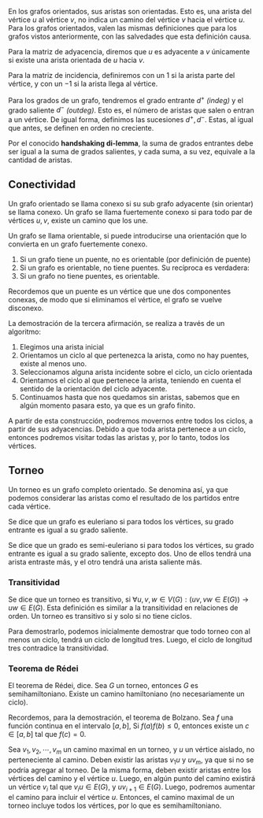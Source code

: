 En los grafos orientados, sus aristas son orientadas. Esto es, una arista del vértice $u$ al vértice $v$, no indica un camino del vértice $v$ hacia el vértice $u$. Para los grafos orientados, valen las mismas definiciones que para los grafos vistos anteriormente, con las salvedades que esta definición causa.

Para la matriz de adyacencia, diremos que $u$ es adyacente a $v$ únicamente si existe una arista orientada de $u$ hacia $v$.

Para la matriz de incidencia, definiremos con un $1$ si la arista parte del vértice, y con un $-1$ si la arista llega al vértice.

Para los grados de un grafo, tendremos el grado entrante $d^+$ *(indeg)* y el grado saliente $d^-$ *(outdeg)*. Esto es, el número de aristas que salen o entran a un vértice. De igual forma, definimos las sucesiones $d^+, d^-$. Estas, al igual que antes, se definen en orden no creciente.

Por el conocido **handshaking di-lemma**, la suma de grados entrantes debe ser igual a la suma de grados salientes, y cada suma, a su vez, equivale a la cantidad de aristas.

## Conectividad

Un grafo orientado se llama conexo si su sub grafo adyacente (sin orientar) se llama conexo. Un grafo se llama fuertemente conexo si para todo par de vértices $u,v$, existe un camino que los une.

Un grafo se llama orientable, si puede introducirse una orientación que lo convierta en un grafo fuertemente conexo.

1. Si un grafo tiene un puente, no es orientable (por definición de puente)
2. Si un grafo es orientable, no tiene puentes. Su recíproca es verdadera:
3. Si un grafo no tiene puentes, es orientable.

Recordemos que un puente es un vértice que une dos componentes conexas, de modo que si eliminamos el vértice, el grafo se vuelve disconexo.

La demostración de la tercera afirmación, se realiza a través de un algoritmo:

1. Elegimos una arista inicial
2. Orientamos un ciclo al que pertenezca la arista, como no hay puentes, existe al menos uno.
3. Seleccionamos alguna arista incidente sobre el ciclo, un ciclo orientada
4. Orientamos el ciclo al que pertenece la arista, teniendo en cuenta el sentido de la orientación del ciclo adyacente.
5. Continuamos hasta que nos quedamos sin aristas, sabemos que en algún momento pasara esto, ya que es un grafo finito.

A partir de esta construcción, podremos movernos entre todos los ciclos, a partir de sus adyacencias. Debido a que toda arista pertenece a un ciclo, entonces podremos visitar todas las aristas y, por lo tanto, todos los vértices.

## Torneo

Un torneo es un grafo completo orientado. Se denomina así, ya que podemos considerar las aristas como el resultado de los partidos entre cada vértice.

Se dice que un grafo es euleriano si para todos los vértices, su grado entrante es igual a su grado saliente.

Se dice que un grado es semi-euleriano si para todos los vértices, su grado entrante es igual a su grado saliente, excepto dos. Uno de ellos tendrá una arista entraste más, y el otro tendrá una arista saliente más.

### Transitividad

Se dice que un torneo es transitivo, si $\forall u,v,w \in V(G): (uv, vw \in E(G)) \to uw \in E(G)$. Esta definición es similar a la transitividad en relaciones de orden. Un torneo es transitivo si y solo si no tiene ciclos.

Para demostrarlo, podemos inicialmente demostrar que todo torneo con al menos un ciclo, tendrá un ciclo de longitud tres. Luego, el ciclo de longitud tres contradice la transitividad.

### Teorema de Rédei

El teorema de Rédei, dice. Sea $G$ un torneo, entonces $G$ es semihamiltoniano. Existe un camino hamiltoniano (no necesariamente un ciclo).

Recordemos, para la demostración, el teorema de Bolzano. Sea $f$ una función continua en el intervalo $[a, b]$, Si $f(a)f(b) \leq 0$, entonces existe un $c \in [a,b]$ tal que $f(c) = 0$.

Sea $v_1, v_2, \cdots, v_m$ un camino maximal en un torneo, y $u$ un vértice aislado, no perteneciente al camino. Deben existir las aristas $v_1u$ y $uv_m$, ya que si no se podría agregar al torneo. De la misma forma, deben existir aristas entre los vértices del camino y el vértice $u$. Luego, en algún punto del camino existirá un vértice $v_i$ tal que $v_iu \in E(G)$, y $uv_{i+1} \in E(G)$. Luego, podremos aumentar el camino para incluir el vértice $u$. Entonces, el camino maximal de un torneo incluye todos los vértices, por lo que es semihamiltoniano.
